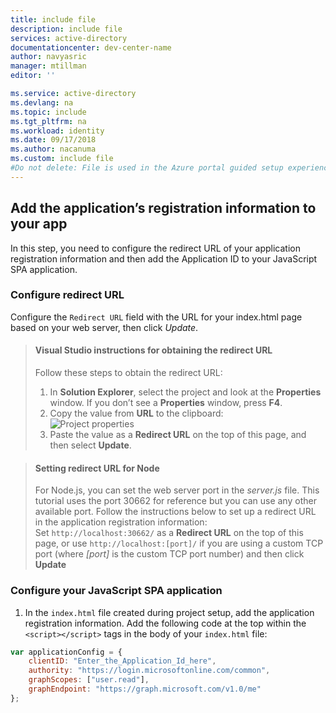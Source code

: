 ```yaml
---
title: include file
description: include file
services: active-directory
documentationcenter: dev-center-name
author: navyasric
manager: mtillman
editor: ''

ms.service: active-directory
ms.devlang: na
ms.topic: include
ms.tgt_pltfrm: na
ms.workload: identity
ms.date: 09/17/2018
ms.author: nacanuma
ms.custom: include file
#Do not delete: File is used in the Azure portal guided setup experience but not rendered as part of docs.microsoft.com
---
```


## Add the application’s registration information to your app

In this step, you need to configure the redirect URL of your application registration information and then add the Application ID to your JavaScript SPA application.

### Configure redirect URL

Configure the `Redirect URL` field with the URL for your index.html page based on your web server, then click *Update*.

> #### Visual Studio instructions for obtaining the redirect URL
> Follow these steps to obtain the redirect URL:
> 1. In **Solution Explorer**, select the project and look at the **Properties** window. If you don’t see a **Properties** window, press **F4**.
> 2. Copy the value from **URL** to the clipboard:<br/> ![Project properties](media/active-directory-develop-guidedsetup-javascriptspa-configure/vs-project-properties-screenshot.png)<br />
> 3. Paste the value as a **Redirect URL** on the top of this page, and then select **Update**.

<p/>

> #### Setting redirect URL for Node
> For Node.js, you can set the web server port in the *server.js* file. This tutorial uses the port 30662 for reference but you can use any other available port. Follow the instructions below to set up a redirect URL in the application registration information:<br/>
> Set `http://localhost:30662/` as a **Redirect URL** on the top of this page, or use `http://localhost:[port]/` if you are using a custom TCP port (where *[port]* is the custom TCP port number) and then click **Update**

### Configure your JavaScript SPA application

1. In the `index.html` file created during project setup, add the application registration information. Add the following code at the top within the `<script></script>` tags in the body of your `index.html` file:

```javascript
var applicationConfig = {
    clientID: "Enter_the_Application_Id_here",
    authority: "https://login.microsoftonline.com/common",
    graphScopes: ["user.read"],
    graphEndpoint: "https://graph.microsoft.com/v1.0/me"
};
```
